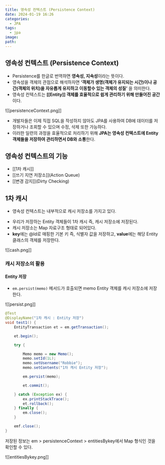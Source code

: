 ```yaml
---
title: 영속성 컨텍스트 (Persistence Context)
date: 2024-01-19 16:26
categories:
  - JPA
tags:
  - jpa
image: 
path:
---
```


## 영속성 컨텍스트 (Persistence Context)
+ Persistence를 한글로 번역하면 **영속성, 지속성**이라는 뜻이다.
+ 영속성을 객체의 관점으로 해석하자면 **‘객체가 생명(객체가 유지되는 시간)이나 공간(객체의 위치)을 자유롭게 유지하고 이동할수 있는 객체의 성질’** 을 의미한다.
+ 영속성 컨텍스트는 **[[Entity]] 객체를 효율적으로 쉽게 관리하기 위해 만들어진 공간**이다.

![[persistenceContext.png]]

+ 개발자들은 이제 직접 SQL을 작성하지 않아도 JPA를 사용하여 DB에 데이터를 저장하거나 조회할 수 있으며 수정, 삭제 또한 가능하다.
+ 이러한 일련의 과정을 효율적으로 처리하기 위해 **JPA는 영속성 컨텍스트에 Entity 객체들을 저장하여 관리하면서 DB와 소통**한다.

## 영속성 컨텍스트의 기능
+ [[1차 캐시]]
+ [[쓰기 지연 저장소]](Action Queue)
+ [[변경 감지]](Dirty Checking)
## 1차 캐시
- 영속성 컨텍스트는 내부적으로 캐시 저장소를 가지고 있다.
+ 우리가 저장하는 Entity 객체들이 1차 캐시 즉, 캐시 저장소에 저장된다.
+ 캐시 저장소는 Map 자료구조 형태로 되어있다.
 + **key**에는 @Id로 매핑한 기본 키 즉, 식별자 값을 저장하고, **value**에는 해당 Entity 클래스의 객체를 저장한다.


![[cash.png]]

### 캐시 저장소의 활용
#### Entity 저장
+ `em.persist(memo)` 메서드가 호출되면 memo Entity 객체를 캐시 저장소에 저장한다.

![[persist.png]]

```java
@Test
@DisplayName("1차 캐시 : Entity 저장")
void test1() {
    EntityTransaction et = em.getTransaction();

    et.begin();

    try {

        Memo memo = new Memo();
        memo.setId(1L);
        memo.setUsername("Robbie");
        memo.setContents("1차 캐시 Entity 저장");

        em.persist(memo);

        et.commit();

    } catch (Exception ex) {
        ex.printStackTrace();
        et.rollback();
    } finally {
        em.close();
    }

    emf.close();
}
```

저장된 정보는 em > persistenceContext > entitiesBykey에서 Map 형식인 것을 확인할 수 있다.

![[entitiesBykey.png]]

#### 